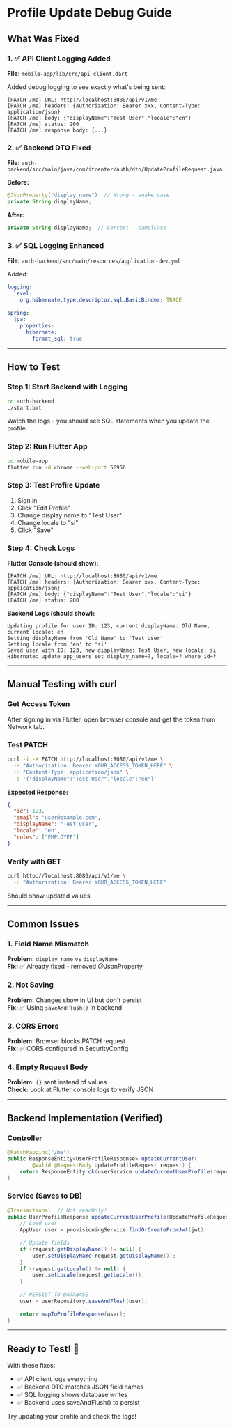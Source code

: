 # Profile Update Debug Guide

## What Was Fixed

### 1. ✅ API Client Logging Added
**File:** `mobile-app/lib/src/api_client.dart`

Added debug logging to see exactly what's being sent:
```
[PATCH /me] URL: http://localhost:8080/api/v1/me
[PATCH /me] headers: {Authorization: Bearer xxx, Content-Type: application/json}
[PATCH /me] body: {"displayName":"Test User","locale":"en"}
[PATCH /me] status: 200
[PATCH /me] response body: {...}
```

### 2. ✅ Backend DTO Fixed
**File:** `auth-backend/src/main/java/com/itcenter/auth/dto/UpdateProfileRequest.java`

**Before:**
```java
@JsonProperty("display_name")  // Wrong - snake_case
private String displayName;
```

**After:**
```java
private String displayName;  // Correct - camelCase
```

### 3. ✅ SQL Logging Enhanced
**File:** `auth-backend/src/main/resources/application-dev.yml`

Added:
```yaml
logging:
  level:
    org.hibernate.type.descriptor.sql.BasicBinder: TRACE
    
spring:
  jpa:
    properties:
      hibernate:
        format_sql: true
```

---

## How to Test

### Step 1: Start Backend with Logging
```bash
cd auth-backend
./start.bat
```

Watch the logs - you should see SQL statements when you update the profile.

### Step 2: Run Flutter App
```bash
cd mobile-app
flutter run -d chrome --web-port 56956
```

### Step 3: Test Profile Update
1. Sign in
2. Click "Edit Profile"
3. Change display name to "Test User"
4. Change locale to "si"
5. Click "Save"

### Step 4: Check Logs

**Flutter Console (should show):**
```
[PATCH /me] URL: http://localhost:8080/api/v1/me
[PATCH /me] headers: {Authorization: Bearer xxx, Content-Type: application/json}
[PATCH /me] body: {"displayName":"Test User","locale":"si"}
[PATCH /me] status: 200
```

**Backend Logs (should show):**
```
Updating profile for user ID: 123, current displayName: Old Name, current locale: en
Setting displayName from 'Old Name' to 'Test User'
Setting locale from 'en' to 'si'
Saved user with ID: 123, new displayName: Test User, new locale: si
Hibernate: update app_users set display_name=?, locale=? where id=?
```

---

## Manual Testing with curl

### Get Access Token
After signing in via Flutter, open browser console and get the token from Network tab.

### Test PATCH
```bash
curl -i -X PATCH http://localhost:8080/api/v1/me \
  -H "Authorization: Bearer YOUR_ACCESS_TOKEN_HERE" \
  -H "Content-Type: application/json" \
  -d '{"displayName":"Test User","locale":"en"}'
```

**Expected Response:**
```json
{
  "id": 123,
  "email": "user@example.com",
  "displayName": "Test User",
  "locale": "en",
  "roles": ["EMPLOYEE"]
}
```

### Verify with GET
```bash
curl http://localhost:8080/api/v1/me \
  -H "Authorization: Bearer YOUR_ACCESS_TOKEN_HERE"
```

Should show updated values.

---

## Common Issues

### 1. Field Name Mismatch
**Problem:** `display_name` vs `displayName`  
**Fix:** ✅ Already fixed - removed @JsonProperty

### 2. Not Saving
**Problem:** Changes show in UI but don't persist  
**Fix:** ✅ Using `saveAndFlush()` in backend

### 3. CORS Errors
**Problem:** Browser blocks PATCH request  
**Fix:** ✅ CORS configured in SecurityConfig

### 4. Empty Request Body
**Problem:** `{}` sent instead of values  
**Check:** Look at Flutter console logs to verify JSON

---

## Backend Implementation (Verified)

### Controller
```java
@PatchMapping("/me")
public ResponseEntity<UserProfileResponse> updateCurrentUser(
        @Valid @RequestBody UpdateProfileRequest request) {
    return ResponseEntity.ok(userService.updateCurrentUserProfile(request));
}
```

### Service (Saves to DB)
```java
@Transactional  // Not readOnly!
public UserProfileResponse updateCurrentUserProfile(UpdateProfileRequest request) {
    // Load user
    AppUser user = provisioningService.findOrCreateFromJwt(jwt);
    
    // Update fields
    if (request.getDisplayName() != null) {
        user.setDisplayName(request.getDisplayName());
    }
    if (request.getLocale() != null) {
        user.setLocale(request.getLocale());
    }
    
    // PERSIST TO DATABASE
    user = userRepository.saveAndFlush(user);
    
    return mapToProfileResponse(user);
}
```

---

## Ready to Test! 🚀

With these fixes:
- ✅ API client logs everything
- ✅ Backend DTO matches JSON field names
- ✅ SQL logging shows database writes
- ✅ Backend uses saveAndFlush() to persist

Try updating your profile and check the logs!

